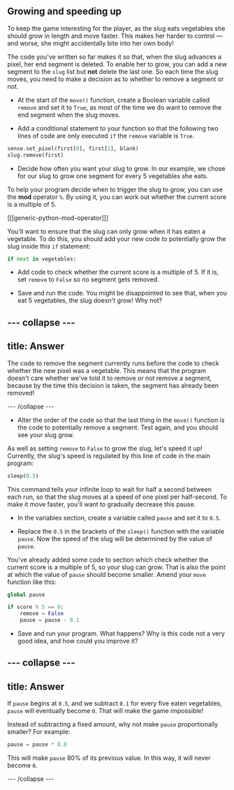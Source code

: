 ## Growing and speeding up

To keep the game interesting for the player, as the slug eats vegetables she should grow in length and move faster. This makes her harder to control — and worse, she might accidentally bite into her own body!

The code you've written so far makes it so that, when the slug advances a pixel, her end segment is deleted. To enable her to grow, you can add a new segment to the `slug` list but **not** delete the last one. So each time the slug moves, you need to make a decision as to whether to remove a segment or not.

+ At the start of the `move()` function, create a Boolean variable called `remove` and set it to `True`, as most of the time we do want to remove the end segment when the slug moves.

+ Add a conditional statement to your function so that the following two lines of code are only executed `if` the `remove` variable is `True`.

```python
sense.set_pixel(first[0], first[1], blank)
slug.remove(first)
```

+ Decide how often you want your slug to grow. In our example, we chose for our slug to grow one segment for every 5 vegetables she eats.

To help your program decide when to trigger the slug to grow, you can use the **mod** operator `%`. By using it, you can work out whether the current score is a multiple of 5.

[[[generic-python-mod-operator]]]

You'll want to ensure that the slug can only grow when it has eaten a vegetable. To do this, you should add your new code to potentially grow the slug inside this `if` statement:

```python
if next in vegetables:
```

+ Add code to check whether the current score is a multiple of 5. If it is, set `remove` to `False` so no segment gets removed.

+ Save and run the code. You might be disappointed to see that, when you eat 5 vegetables, the slug doesn't grow! Why not?

--- collapse ---
---
title: Answer
---

The code to remove the segment currently runs before the code to check whether the new pixel was a vegetable. This means that the program doesn't care whether we've told it to remove or not remove a segment, because by the time this decision is taken, the segment has already been removed!

--- /collapse ---

+ Alter the order of the code so that the last thing in the `move()` function is the code to potentially remove a segment. Test again, and you should see your slug grow.

As well as setting `remove` to `False` to grow the slug, let's speed it up! Currently, the slug's speed is regulated by this line of code in the main program:

```python
sleep(0.5)
```

This command tells your infinite loop to wait for half a second between each run, so that the slug moves at a speed of one pixel per half-second. To make it move faster, you'll want to gradually decrease this pause.

+ In the variables section, create a variable called `pause` and set it to `0.5`.

+ Replace the `0.5` in the brackets of the `sleep()` function with the variable `pause`. Now the speed of the slug will be determined by the value of `pause`.

You've already added some code to section which check whether the current score is a multiple of 5, so your slug can grow. That is also the point at which the value of `pause` should become smaller. Amend your `move` function like this:

```python
global pause

if score % 5 == 0:
    remove = False
    pause = pause - 0.1
```

+ Save and run your program. What happens? Why is this code not a very good idea, and how could you improve it?

--- collapse ---
---
title: Answer
---

If `pause` begins at `0.5`, and we subtract `0.1` for every five eaten vegetables, `pause` will eventually become `0`. That will make the game impossible!

Instead of subtracting a fixed amount, why not make `pause` proportionally smaller? For example:

```python
pause = pause * 0.8
```

This will make `pause` 80% of its previous value. In this way, it will never become `0`.

--- /collapse ---
